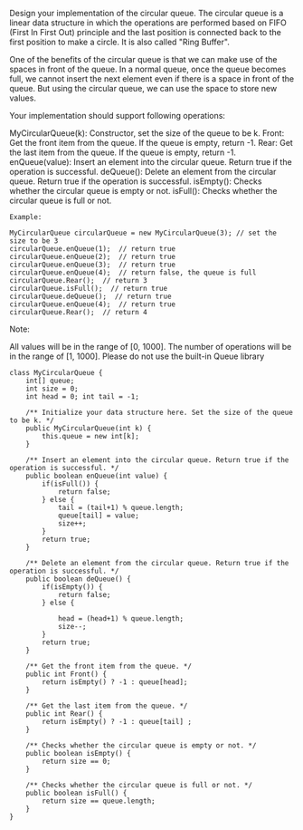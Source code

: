 Design your implementation of the circular queue. The circular queue is a linear data structure in which the operations are performed based on FIFO (First In First Out) principle and the last position is connected back to the first position to make a circle. It is also called "Ring Buffer".

One of the benefits of the circular queue is that we can make use of the spaces in front of the queue. In a normal queue, once the queue becomes full, we cannot insert the next element even if there is a space in front of the queue. But using the circular queue, we can use the space to store new values.

Your implementation should support following operations:

MyCircularQueue(k): Constructor, set the size of the queue to be k.
Front: Get the front item from the queue. If the queue is empty, return -1.
Rear: Get the last item from the queue. If the queue is empty, return -1.
enQueue(value): Insert an element into the circular queue. Return true if the operation is successful.
deQueue(): Delete an element from the circular queue. Return true if the operation is successful.
isEmpty(): Checks whether the circular queue is empty or not.
isFull(): Checks whether the circular queue is full or not.
 
```
Example:

MyCircularQueue circularQueue = new MyCircularQueue(3); // set the size to be 3
circularQueue.enQueue(1);  // return true
circularQueue.enQueue(2);  // return true
circularQueue.enQueue(3);  // return true
circularQueue.enQueue(4);  // return false, the queue is full
circularQueue.Rear();  // return 3
circularQueue.isFull();  // return true
circularQueue.deQueue();  // return true
circularQueue.enQueue(4);  // return true
circularQueue.Rear();  // return 4
```

Note:

All values will be in the range of [0, 1000].
The number of operations will be in the range of [1, 1000].
Please do not use the built-in Queue library


```
class MyCircularQueue {
    int[] queue;
    int size = 0;
    int head = 0; int tail = -1;

    /** Initialize your data structure here. Set the size of the queue to be k. */
    public MyCircularQueue(int k) {
        this.queue = new int[k];
    }
    
    /** Insert an element into the circular queue. Return true if the operation is successful. */
    public boolean enQueue(int value) {
        if(isFull()) {
            return false;
        } else {
            tail = (tail+1) % queue.length;
            queue[tail] = value;
            size++;
        }
        return true;
    }
    
    /** Delete an element from the circular queue. Return true if the operation is successful. */
    public boolean deQueue() {
        if(isEmpty()) {
            return false;
        } else {
            
            head = (head+1) % queue.length;
            size--;
        }
        return true;
    }
    
    /** Get the front item from the queue. */
    public int Front() {
        return isEmpty() ? -1 : queue[head];
    }
    
    /** Get the last item from the queue. */
    public int Rear() {
        return isEmpty() ? -1 : queue[tail] ;
    }
    
    /** Checks whether the circular queue is empty or not. */
    public boolean isEmpty() {
        return size == 0;
    }
    
    /** Checks whether the circular queue is full or not. */
    public boolean isFull() {
        return size == queue.length;
    }
}
```
